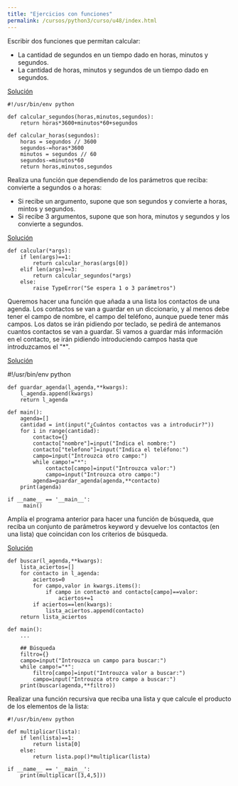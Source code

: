 ```yaml
---
title: "Ejercicios con funciones"
permalink: /cursos/python3/curso/u48/index.html
---
```


Escribir dos funciones que permitan calcular:
* La cantidad de segundos en un tiempo dado en horas, minutos y segundos.
* La cantidad de horas, minutos y segundos de un tiempo dado en segundos.

[Solución](ejercicio1.py)

	#!/usr/bin/env python	

	def calcular_segundos(horas,minutos,segundos):
		return horas*3600+minutos*60+segundos	

	def calcular_horas(segundos):
		horas = segundos // 3600
		segundos-=horas*3600
		minutos = segundos // 60
		segundos-=minutos*60
		return horas,minutos,segundos
	
Realiza una función que dependiendo de los parámetros que reciba: convierte a segundos o a horas:
* Si recibe un argumento, supone que son segundos y convierte a horas, mintos y segundos.
* Si recibe 3 argumentos, supone que son hora, minutos y segundos y los convierte a segundos.

[Solución](ejercicio2.py)

	def calcular(*args):
		if len(args)==1:
			return calcular_horas(args[0])
		elif len(args)==3:
			return calcular_segundos(*args)
		else:
			raise TypeError("Se espera 1 o 3 parámetros")

Queremos hacer una función que añada a una lista los contactos de una agenda. Los contactos se van a guardar en un diccionario, y al menos debe tener el campo de nombre, el campo del teléfono, aunque puede tener más campos. Los datos se irán pidiendo por teclado, se pedirá de antemanos cuantos contactos se van a guardar. Si vamos a guardar más información en el contacto, se irán pidiendo introduciendo campos hasta que introduzcamos el "*".

[Solución ](ejercicio3.py)

#!/usr/bin/env python

	def guardar_agenda(l_agenda,**kwargs):
		l_agenda.append(kwargs)
		return l_agenda	

	def main():
		agenda=[]
		cantidad = int(input("¿Cuántos contactos vas a introducir?"))
		for i in range(cantidad):
			contacto={}
			contacto["nombre"]=input("Indica el nombre:")
			contacto["telefono"]=input("Indica el teléfono:")
			campo=input("Introuzca otro campo:")
			while campo!="*":
				contacto[campo]=input("Introuzca valor:")
				campo=input("Introuzca otro campo:")
			agenda=guardar_agenda(agenda,**contacto)
		print(agenda)	

	if __name__ == '__main__':
		 main()

Amplía el programa anterior para hacer una función de búsqueda, que reciba un conjunto de parámetros keyword y devuelve los contactos (en una lista) que coincidan con los criterios de búsqueda.

[Solución](ejercicio4.py)

	def buscar(l_agenda,**kwargs):
		lista_aciertos=[]
		for contacto in l_agenda:
			aciertos=0
			for campo,valor in kwargs.items():
				if campo in contacto and contacto[campo]==valor:
					aciertos+=1
			if aciertos==len(kwargs):
				lista_aciertos.append(contacto)
		return lista_aciertos	

	def main():
		...
		
		## Búsqueda
		filtro={}
		campo=input("Introuzca un campo para buscar:")
		while campo!="*":
			filtro[campo]=input("Introuzca valor a buscar:")
			campo=input("Introuzca otro campo a buscar:")
		print(buscar(agenda,**filtro))

Realizar una función recursiva que reciba una lista y que calcule el producto de los elementos de la lista:

	#!/usr/bin/env python	

	def multiplicar(lista):
		if len(lista)==1:
			return lista[0]
		else:
			return lista.pop()*multiplicar(lista)	

	if __name__ == '__main__':
		print(multiplicar([3,4,5]))